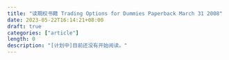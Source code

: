 ```yaml
---
title: "读期权书籍 Trading Options for Dummies Paperback March 31 2008"
date: 2023-05-22T16:14:21+08:00
draft: true
categories: ["article"]
length: 0
description: "[计划中]目前还没有开始阅读。"
---
```


